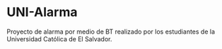 # UNI-Alarma
Proyecto de alarma por medio de BT realizado por los estudiantes de la Universidad Católica de El Salvador.

